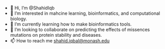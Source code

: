 - 👋 Hi, I’m @ShahidIqb
- 👀 I’m interested in mahcine learning, bioinformatics, and computational biology.
- 🌱 I’m currently learning how to make bioinformatics tools.
- 💞️ I’m looking to collaborate on predicting the effects of missences mutations on protein stability and diseases.
- 📫 How to reach me shahid.iqbal@monash.edu

<!---
ShahidIqb/ShahidIqb is a ✨ special ✨ repository because its `README.md` (this file) appears on your GitHub profile.
You can click the Preview link to take a look at your changes.
--->
